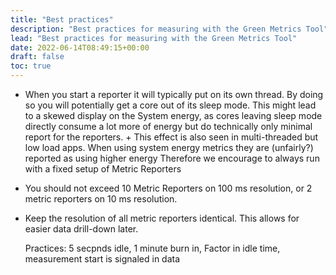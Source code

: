 ```yaml
---
title: "Best practices"
description: "Best practices for measuring with the Green Metrics Tool"
lead: "Best practices for measuring with the Green Metrics Tool"
date: 2022-06-14T08:49:15+00:00
draft: false
toc: true
---
```



- When you start a reporter it will typically put on its own thread. By doing so
  you will potentially get a core out of its sleep mode. This might lead to a 
  skewed display on the System energy, as cores leaving sleep mode directly consume a lot 
  more of energy but do technically only minimal report for the reporters.
      + This effect is also seen in multi-threaded but low load apps. When using 
        system energy metrics they are (unfairly?) reported as using higher energy
        Therefore we encourage to always run with a fixed setup of Metric Reporters
- You should not exceed 10 Metric Reporters on 100 ms resolution, or 2 metric reporters
  on 10 ms resolution.
- Keep the resolution of all metric reporters identical. This allows for easier 
  data drill-down later.

  Practices: 5 secpnds idle, 1 minute burn in, Factor in idle time, measurement start is signaled in data